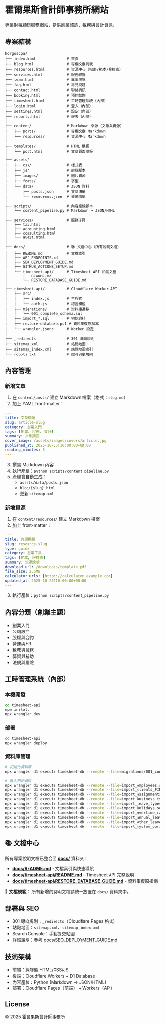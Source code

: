 # 霍爾果斯會計師事務所網站

專業財稅顧問服務網站，提供創業諮詢、稅務與會計資源。

## 專案結構

```
horgoscpa/
├── index.html              # 首頁
├── blog.html               # 專欄文章列表
├── resources.html          # 資源中心（指南/範本/檢核表）
├── services.html           # 服務總覽
├── team.html               # 專業團隊
├── faq.html                # 常見問題
├── contact.html            # 聯絡資訊
├── booking.html            # 預約諮詢
├── timesheet.html          # 工時管理系統（內部）
├── login.html              # 登入（內部）
├── settings.html           # 設定（內部）
├── reports.html            # 報表（內部）
│
├── content/                # Markdown 來源（文章與資源）
│   ├── posts/              # 專欄文章 Markdown
│   └── resources/          # 資源中心 Markdown
│
├── templates/              # HTML 模板
│   └── post.html           # 文章頁面模板
│
├── assets/
│   ├── css/                # 樣式表
│   ├── js/                 # 前端腳本
│   ├── images/             # 圖片資源
│   ├── fonts/              # 字型
│   └── data/               # JSON 資料
│       ├── posts.json      # 文章清單
│       └── resources.json  # 資源清單
│
├── scripts/                # 內容產線腳本
│   └── content_pipeline.py # Markdown → JSON/HTML
│
├── services/               # 服務子頁
│   ├── tax.html
│   ├── accounting.html
│   ├── consulting.html
│   └── audit.html
│
├── docs/                   # 📚 文檔中心（所有說明文檔）
│   ├── README.md           # 文檔索引
│   ├── API_ENDPOINTS.md
│   ├── SEO_DEPLOYMENT_GUIDE.md
│   ├── GITHUB_ACTIONS_SETUP.md
│   └── timesheet-api/      # Timesheet API 相關文檔
│       ├── README.md
│       └── RESTORE_DATABASE_GUIDE.md
│
├── timesheet-api/          # Cloudflare Worker API
│   ├── src/
│   │   ├── index.js        # 主程式
│   │   └── auth.js         # 認證模組
│   ├── migrations/         # 資料庫遷移
│   │   └── 001_complete_schema.sql
│   ├── import_*.sql        # 初始資料
│   ├── restore-database.ps1 # 資料庫復原腳本
│   └── wrangler.jsonc      # Worker 設定
│
├── _redirects              # 301 導向規則
├── sitemap.xml             # 站點地圖
├── sitemap_index.xml       # 站點地圖索引
└── robots.txt              # 搜尋引擎規則
```

## 內容管理

### 新增文章

1. 在 `content/posts/` 建立 Markdown 檔案（格式：`slug.md`）
2. 加上 YAML front-matter：

```yaml
---
title: 文章標題
slug: article-slug
category: 創業入門
tags: [創業, 稅務, 會計]
summary: 文章摘要
cover_image: /assets/images/covers/article.jpg
published_at: 2025-10-25T10:00:00+08:00
reading_minutes: 5
---
```

3. 撰寫 Markdown 內容
4. 執行產線：`python scripts/content_pipeline.py`
5. 產線會自動生成：
   - `assets/data/posts.json`
   - `blog/{slug}.html`
   - 更新 `sitemap.xml`

### 新增資源

1. 在 `content/resources/` 建立 Markdown 檔案
2. 加上 front-matter：

```yaml
---
title: 資源標題
slug: resource-slug
type: guide
category: 創業工具
tags: [範本, 檢核表]
summary: 資源說明
download_url: /downloads/template.pdf
file_size: 2.5MB
calculator_urls: [https://calculator.example.com]
updated_at: 2025-10-25T10:00:00+08:00
---
```

3. 執行產線：`python scripts/content_pipeline.py`

## 內容分類（創業主題）

- 創業入門
- 公司設立
- 股權與合約
- 營運與HR
- 稅務與帳務
- 募資與補助
- 法規與風險

## 工時管理系統（內部）

### 本機開發

```bash
cd timesheet-api
npm install
npx wrangler dev
```

### 部署

```bash
cd timesheet-api
npx wrangler deploy
```

### 資料庫管理

```bash
# 初始化資料庫
npx wrangler d1 execute timesheet-db --remote --file=migrations/001_complete_schema.sql

# 匯入初始資料
npx wrangler d1 execute timesheet-db --remote --file=import_employees.sql
npx wrangler d1 execute timesheet-db --remote --file=import_clients_FINAL.sql
npx wrangler d1 execute timesheet-db --remote --file=import_assignments.sql
npx wrangler d1 execute timesheet-db --remote --file=import_business_types.sql
npx wrangler d1 execute timesheet-db --remote --file=import_leave_types.sql
npx wrangler d1 execute timesheet-db --remote --file=import_holidays.sql
npx wrangler d1 execute timesheet-db --remote --file=import_overtime_rates.sql
npx wrangler d1 execute timesheet-db --remote --file=import_annual_leave_rules.sql
npx wrangler d1 execute timesheet-db --remote --file=import_other_leave_rules.sql
npx wrangler d1 execute timesheet-db --remote --file=import_system_parameters.sql
```

## 📚 文檔中心

所有專案說明文檔已整合至 **[docs/](./docs/)** 資料夾：

- **[docs/README.md](./docs/README.md)** - 文檔索引與快速導航
- **[docs/timesheet-api/README.md](./docs/timesheet-api/README.md)** - Timesheet API 完整說明
- **[docs/timesheet-api/RESTORE_DATABASE_GUIDE.md](./docs/timesheet-api/RESTORE_DATABASE_GUIDE.md)** - 資料庫復原指南

**📝 文檔規範：** 所有新增的說明文檔請統一放置在 `docs/` 資料夾中。

## 部署與 SEO

- 301 導向規則：`_redirects`（Cloudflare Pages 格式）
- 站點地圖：`sitemap.xml`、`sitemap_index.xml`
- Search Console：手動提交站圖
- 詳細說明：參考 [docs/SEO_DEPLOYMENT_GUIDE.md](./docs/SEO_DEPLOYMENT_GUIDE.md)

## 技術架構

- 前端：純靜態 HTML/CSS/JS
- 後端：Cloudflare Workers + D1 Database
- 內容產線：Python (Markdown → JSON/HTML)
- 部署：Cloudflare Pages（前端） + Workers（API）

## License

© 2025 霍爾果斯會計師事務所
